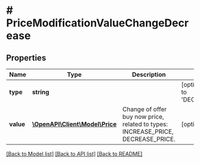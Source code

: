 # # PriceModificationValueChangeDecrease

## Properties

Name | Type | Description | Notes
------------ | ------------- | ------------- | -------------
**type** | **string** |  | [optional] [default to 'DECREASE_PRICE']
**value** | [**\OpenAPI\Client\Model\Price**](Price.md) | Change of offer buy now price, related to types: INCREASE_PRICE, DECREASE_PRICE. | [optional]

[[Back to Model list]](../../README.md#models) [[Back to API list]](../../README.md#endpoints) [[Back to README]](../../README.md)
